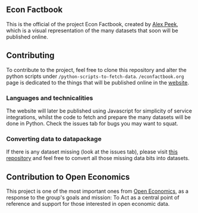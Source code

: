 ## Econ Factbook

This is the official of the project Econ Factbook, created by
[Alex Peek](https://github.com/orgs/okfn-oe/people/mcnabber091), which is a visual representation of the many datasets that soon will be published online.

## Contributing

To contribute to the project, feel free to clone this repository and alter the python scripts under `/python-scripts-to-fetch-data`. `/econfactbook.org` page is dedicated to the things that will be published online in the [website](http://econfactbook.org/).

### Languages and technicalities
The website will later be published using Javascript for simplicity of service integrations, whilst the code to fetch and prepare the many datasets will be done in Python. Check the issues tab for bugs you may want to squat.

### Converting data to datapackage

If there is any dataset missing (look at the issues tab), please visit [this repository](https://github.com/okfn-oe/datapackage-validator) and feel free to convert all those missing data bits into datasets.

## Contribution to Open Economics
This project is one of the most important ones from [Open Economics](https://openeconomics.net), as a response to the group's goals and mission: To Act as a central point of reference and support for those interested in open economic data.
